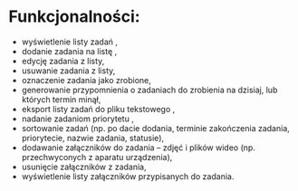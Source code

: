 
# Funkcjonalności:

- wyświetlenie listy zadań <DONE>,
- dodanie zadania na listę <DONE>,
- edycję zadania z listy,
- usuwanie zadania z listy,
- oznaczenie zadania jako zrobione,<DONE>
- generowanie przypomnienia o zadaniach do zrobienia na dzisiaj, lub których termin minął,
- eksport listy zadań do pliku tekstowego <ZAMIAST TEGO BAZA>,
- nadanie zadaniom priorytetu <DONE>,
- sortowanie zadań (np. po dacie dodania, terminie zakończenia zadania, priorytecie, nazwie zadania,
statusie),
- dodawanie załączników do zadania – zdjęć i plików wideo (np. przechwyconych z aparatu urządzenia),
- usunięcie załączników z zadania,
- wyświetlenie listy załączników przypisanych do zadania.
